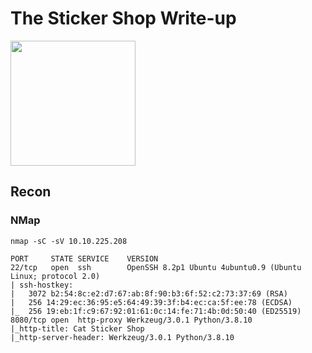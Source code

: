# The Sticker Shop Write-up

<img src="https://tryhackme-images.s3.amazonaws.com/room-icons/618b3fa52f0acc0061fb0172-1718377390091" width="200" height="200">

## Recon 

### NMap

`nmap -sC -sV 10.10.225.208`

    PORT     STATE SERVICE    VERSION
    22/tcp   open  ssh        OpenSSH 8.2p1 Ubuntu 4ubuntu0.9 (Ubuntu Linux; protocol 2.0)
    | ssh-hostkey: 
    |   3072 b2:54:8c:e2:d7:67:ab:8f:90:b3:6f:52:c2:73:37:69 (RSA)
    |   256 14:29:ec:36:95:e5:64:49:39:3f:b4:ec:ca:5f:ee:78 (ECDSA)
    |_  256 19:eb:1f:c9:67:92:01:61:0c:14:fe:71:4b:0d:50:40 (ED25519)
    8080/tcp open  http-proxy Werkzeug/3.0.1 Python/3.8.10
    |_http-title: Cat Sticker Shop
    |_http-server-header: Werkzeug/3.0.1 Python/3.8.10
   
